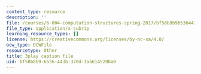 ```yaml
---
content_type: resource
description: ''
file: /courses/6-004-computation-structures-spring-2017/bf58b8b96536443b370d1aa614520ba0_Bzqpuuoq4bI.srt
file_type: application/x-subrip
learning_resource_types: []
license: https://creativecommons.org/licenses/by-nc-sa/4.0/
ocw_type: OCWFile
resourcetype: Other
title: 3play caption file
uid: bf58b8b9-6536-443b-370d-1aa614520ba0
---
```

